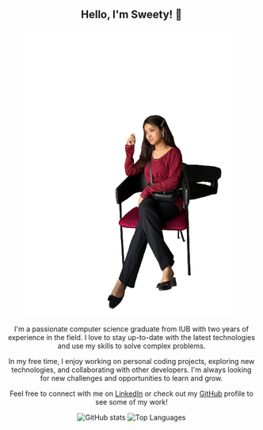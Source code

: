 
  <h2 align="center"><b>Hello, I'm Sweety! 👋</b></h2>
  <p align="center" border-radius= 50%
      max-width= 200px;
      height= auto;>
    <img src="https://raw.githubusercontent.com/sweetybaruah/sweetybaruah/main/sweety_img.png" alt="animated" />
  </p>
  <p align="center">I'm a passionate computer science graduate from IUB with two years of experience in the field. I love to stay up-to-date with the latest technologies and use my skills to solve complex problems. </p>
  <p align="center">In my free time, I enjoy working on personal coding projects, exploring new technologies, and collaborating with other developers. I'm always looking for new challenges and opportunities to learn and grow.</p>
  <p align="center">Feel free to connect with me on <a href="https://www.linkedin.com/in/sweetybaruah/">LinkedIn</a> or check out my <a href="https://github.com/sweetybaruah">GitHub</a> profile to see some of my work!</p>
  <p align="center">
    <img src="https://github-readme-stats.vercel.app/api?username=sweetybaruah&show_icons=true&theme=radical" alt="GitHub stats" height="180" />
    <img src="https://github-readme-stats.vercel.app/api/top-langs/?username=sweetybaruah&layout=compact&theme=radical" alt="Top Languages" height="180" />
  </p>

